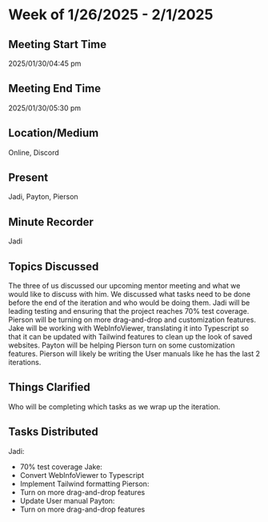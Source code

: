# Week of 1/26/2025 - 2/1/2025
## Meeting Start Time

2025/01/30/04:45 pm
## Meeting End Time

2025/01/30/05:30 pm
## Location/Medium
Online, Discord
## Present

Jadi, Payton, Pierson
## Minute Recorder

Jadi
## Topics Discussed
The three of us discussed our upcoming mentor meeting and what we would like to discuss with him. We discussed what tasks need to be done before the end of the iteration and who would be doing them. Jadi will be leading testing and ensuring
that the project reaches 70% test coverage. Pierson will be turning on more drag-and-drop and customization features. Jake will be working with WebInfoViewer, translating it into Typescript so that it can be updated with 
Tailwind features to clean up the look of saved websites. Payton will be helping Pierson turn on some customization features. Pierson will likely be writing the User manuals like he has the last 2 iterations.

## Things Clarified
Who will be completing which tasks as we wrap up the iteration.

## Tasks Distributed
Jadi:
- 70% test coverage
Jake:
- Convert WebInfoViewer to Typescript
- Implement Tailwind formatting
Pierson:
- Turn on more drag-and-drop features
- Update User manual
Payton:
- Turn on more drag-and-drop features
